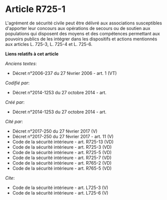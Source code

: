 # Article R725-1

L'agrément de sécurité civile peut être délivré aux associations susceptibles d'apporter leur concours aux opérations de
secours ou de soutien aux populations qui disposent des moyens et des compétences permettant aux pouvoirs publics de les
intégrer dans les dispositifs et actions mentionnés aux articles L. 725-3, L. 725-4 et L. 725-6.

**Liens relatifs à cet article**

_Anciens textes_:

  - Décret n°2006-237 du 27 février 2006 - art. 1 (VT)

_Codifié par_:

  - Décret n°2014-1253 du 27 octobre 2014 - art.

_Créé par_:

  - Décret n°2014-1253 du 27 octobre 2014 - art.

_Cité par_:

  - Décret n°2017-250 du 27 février 2017 (V)
  - Décret n°2017-250 du 27 février 2017 - art. 11 (V)
  - Code de la sécurité intérieure - art. R725-13 (VD)
  - Code de la sécurité intérieure - art. R725-3 (VD)
  - Code de la sécurité intérieure - art. R725-5 (VD)
  - Code de la sécurité intérieure - art. R725-7 (VD)
  - Code de la sécurité intérieure - art. R765-2 (VD)
  - Code de la sécurité intérieure - art. R765-5 (VD)

_Cite_:

  - Code de la sécurité intérieure - art. L725-3 (V)
  - Code de la sécurité intérieure - art. L725-6 (V)
